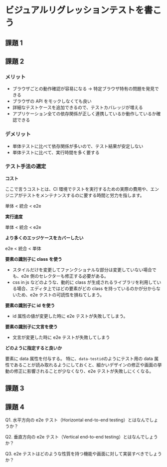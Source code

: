 # ビジュアルリグレッションテストを書こう

## 課題 1

## 課題 2

### メリット

- ブラウザごとの動作確認が容易になる → 特定ブラウザ特有の問題を発見できる
- ブラウザの API をモックしなくても良い
- 詳細なテストケースを追加できるので、テストカバレッジが増える
- アプリケーション全ての依存関係が正しく連携しているか動作しているか確認できる

### デメリット

- 単体テストに比べて依存関係が多いので、テスト結果が安定しない
- 単体テストに比べて、実行時間を多く要する

### テスト手法の選定

**コスト**

ここで言うコストとは、CI 環境でテストを実行するための実際の費用や、エンジニアがテストをメンテナンスするのに要する時間と労力を指します。

単体 < 統合 < e2e

**実行速度**

単体 < 統合 < e2e

**より多くのエッジケースをカバーしたい**

e2e < 統合 < 単体

**要素の識別子に class を使う**

- スタイルだけを変更してファンクショナルな部分は変更していない場合でも、e2e 側のセレクターも修正する必要がある。
- css in js などのような、動的に class が生成されるライブラリを利用している場合、エディタ上ではどの要素がどの class を持っているのかが分からないため、e2e テストの可読性を損ねてしまう。

**要素の識別子に id を使う**

- id 属性の値が変更した時に e2e テストが失敗してしまう。

**要素の識別子に文言を使う**

- 文言が変更した時に e2e テストが失敗してしまう

**どのように指定すると良いか**

要素に data 属性を付与する。
特に、`data-testid`のようにテスト用の data 属性であることが読み取れるようにしておくと、細かいデザインの修正や画面の挙動の修正に影響されることが少なくなり、e2e テストが失敗しにくくなる。

## 課題 3

## 課題 4

Q1. 水平方向の e2e テスト（Horizontal end-to-end testing）とはなんでしょうか？

Q2. 垂直方向の e2e テスト（Vertical end-to-end testing）とはなんでしょうか？

Q3. e2e テストはどのような性質を持つ機能や画面に対して実装すべきでしょうか？
